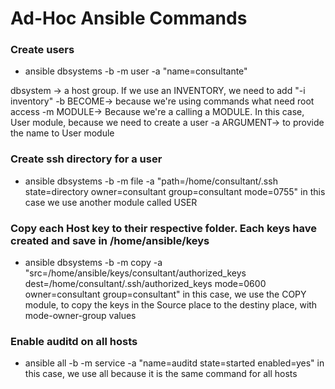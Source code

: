 # Ad-Hoc Ansible Commands


### Create users

- ansible dbsystems -b -m user -a "name=consultante"

dbsystem -> a host group. If we use an INVENTORY, we need to add "-i inventory"
-b BECOME-> because we're using commands what need root access
-m MODULE-> Because we're a calling a MODULE. In this case, User module, because we need to create a user
-a ARGUMENT-> to provide the name to User module 

### Create ssh directory for a user

- ansible dbsystems -b -m file -a "path=/home/consultant/.ssh state=directory owner=consultant group=consultant mode=0755"
in this case we use another module called USER

### Copy each Host key to their respective folder. Each keys have created and save in /home/ansible/keys
- ansible dbsystems -b -m copy -a "src=/home/ansible/keys/consultant/authorized_keys dest=/home/consultant/.ssh/authorized_keys mode=0600 owner=consultant group=consultant"
in this case, we use the COPY module, to copy the keys in the Source place to the destiny place, with mode-owner-group values

### Enable auditd on all hosts

- ansible all -b -m service -a "name=auditd state=started enabled=yes"
in this case, we use all because it is the same command for all hosts


